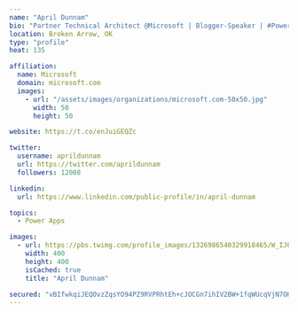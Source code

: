 ```yaml
---
name: "April Dunnam"
bio: "Partner Technical Architect @Microsoft | Blogger-Speaker | #PowerApps, #PowerAutomate, #Office365, #SharePoint | #WIT | #Karaoke Queen"
location: Broken Arrow, OK
type: "profile"
heat: 135

affiliation:
  name: Microsoft
  domain: microsoft.com
  images:
    - url: "/assets/images/organizations/microsoft.com-50x50.jpg"
      width: 50
      height: 50

website: https://t.co/enJuiGEQZc

twitter:
  username: aprildunnam
  url: https://twitter.com/aprildunnam
  followers: 12008

linkedin:
  url: https://www.linkedin.com/public-profile/in/april-dunnam

topics:
  - Power Apps

images:
  - url: https://pbs.twimg.com/profile_images/1326986540329918465/W_IJ6Ih2_400x400.jpg
    width: 400
    height: 400
    isCached: true
    title: "April Dunnam"

secured: "vBIfwkqiJEQOvzZqsYO94PZ9RVPRhtEh+cJOCGn7ihIV2BW+1fqWUcqVjN7OK9cU7WIOgpNYby7tMCaFs/rVPo2YxkV0g80sUSbTP5fwabwG5PiSH+3Z8PVnmn9CE2xROeOzS18K8VU+nwLl+XwLBYlI96GlIGblLgCNIm+Sdhl+0NcQmDb7i+P/HS8OIT/aEOV7dX48d8NSlhpuzWYsCaVPEXnvKWG57F6c6zXVquOg0T5msWdQP2u8CNTsR0UnYC2g6mcSA4raalbsHFpf24gYmGl0ia67EA1CsS0JmZ6IRfytQqdbM6elCJyR4yOcK5N9FRCusR1vMCW25R4ctlR1/2vWGpF7dXnT/Jy3A5ZFmdk7l9V5hNC3hdaM+58YBrqhOObNbFAJmNL/8ZaTtVxprxIrAtv0HsIj+XbIFr0=;NR/NBjANDhlXhPROLNYjuA=="
---
```


